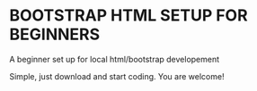 # BOOTSTRAP HTML SETUP FOR BEGINNERS
A beginner set up for local html/bootstrap developement

Simple, just download and start coding. 
You are welcome!
